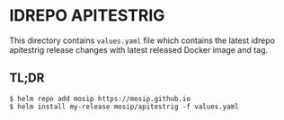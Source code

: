 # IDREPO APITESTRIG

This directory contains `values.yaml` file which contains the latest idrepo apitestrig release changes with latest released Docker image and tag.

## TL;DR

```console
$ helm repo add mosip https://mosip.github.io
$ helm install my-release mosip/apitestrig -f values.yaml
```
